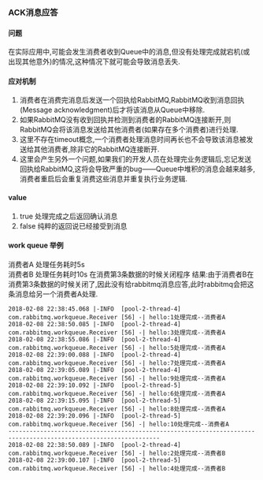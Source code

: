 ### ACK消息应答

#### 问题
在实际应用中,可能会发生消费者收到Queue中的消息,但没有处理完成就宕机(或出现其他意外)的情况,这种情况下就可能会导致消息丢失.  

#### 应对机制
1. 消费者在消费完消息后发送一个回执给RabbitMQ,RabbitMQ收到消息回执(Message acknowledgment)后才将该消息从Queue中移除.
2. 如果RabbitMQ没有收到回执并检测到消费者的RabbitMQ连接断开,则RabbitMQ会将该消息发送给其他消费者(如果存在多个消费者)进行处理.
3. 这里不存在timeout概念,一个消费者处理消息时间再长也不会导致该消息被发送给其他消费者,除非它的RabbitMQ连接断开.
4. 这里会产生另外一个问题,如果我们的开发人员在处理完业务逻辑后,忘记发送回执给RabbitMQ,这将会导致严重的bug——Queue中堆积的消息会越来越多,消费者重启后会重复消费这些消息并重复执行业务逻辑.

#### value 
1. true   处理完成之后返回确认消息
2. false  纯粹的返回说已经接受到消息

#### work queue 举例
消费者A 处理任务耗时5s  
消费者B 处理任务耗时10s  在消费第3条数据的时候关闭程序
结果:由于消费者B在消费第3条数据的时候关闭了,因此没有给rabbitmq消息应答,此时rabbitmq会把这条消息给另一个消费者A处理.
```
2018-02-08 22:38:45.068 |-INFO  [pool-2-thread-4] com.rabbitmq.workqueue.Receiver [56] -| hello:1处理完成--消费者A
2018-02-08 22:38:50.085 |-INFO  [pool-2-thread-4] com.rabbitmq.workqueue.Receiver [56] -| hello:3处理完成--消费者A
2018-02-08 22:38:55.086 |-INFO  [pool-2-thread-4] com.rabbitmq.workqueue.Receiver [56] -| hello:5处理完成--消费者A
2018-02-08 22:39:00.088 |-INFO  [pool-2-thread-4] com.rabbitmq.workqueue.Receiver [56] -| hello:7处理完成--消费者A
2018-02-08 22:39:05.089 |-INFO  [pool-2-thread-4] com.rabbitmq.workqueue.Receiver [56] -| hello:9处理完成--消费者A
2018-02-08 22:39:10.092 |-INFO  [pool-2-thread-5] com.rabbitmq.workqueue.Receiver [56] -| hello:6处理完成--消费者A
2018-02-08 22:39:15.095 |-INFO  [pool-2-thread-5] com.rabbitmq.workqueue.Receiver [56] -| hello:8处理完成--消费者A
2018-02-08 22:39:20.096 |-INFO  [pool-2-thread-5] com.rabbitmq.workqueue.Receiver [56] -| hello:10处理完成--消费者A
-----------------------------------------------------------------------------------------------------------------
2018-02-08 22:38:50.089 |-INFO  [pool-2-thread-4] com.rabbitmq.workqueue.Receiver [56] -| hello:2处理完成--消费者B
2018-02-08 22:39:00.107 |-INFO  [pool-2-thread-5] com.rabbitmq.workqueue.Receiver [56] -| hello:4处理完成--消费者B
```

